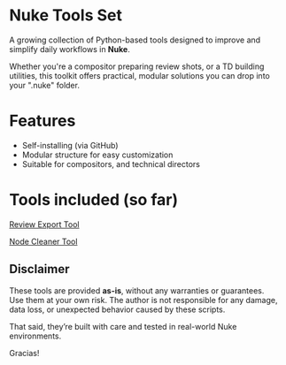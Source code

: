 # Nuke Tools Set

A growing collection of Python-based tools designed to improve and simplify daily workflows in **Nuke**.

Whether you're a compositor preparing review shots, or a TD building utilities, this toolkit offers practical, modular solutions you can drop into your ".nuke" folder.

# Features

* Self-installing (via GitHub)
* Modular structure for easy customization
* Suitable for compositors, and technical directors
  
# Tools included (so far)
[Review Export Tool](https://github.com/Chilanguiux/nuke_tools/tree/main/review_export_tool)

[Node Cleaner Tool](https://github.com/Chilanguiux/nuke_tools/tree/main/node_cleaner_tool)

## Disclaimer

These tools are provided **as-is**, without any warranties or guarantees.  
Use them at your own risk. The author is not responsible for any damage, data loss, or unexpected behavior caused by these scripts.

That said, they’re built with care and tested in real-world Nuke environments.

Gracias!
